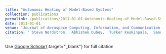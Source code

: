 ```yaml
---
title: "Autonomic Healing of Model-Based Systems"
collection: publications
permalink: /publications/2011-01-01-Autonomic-Healing-of-Model-Based-Systems
date: 2011-01-01
venue: 'Journal of Aerospace Computing, Information, and Communication'
citation: ' Steve Nordstrom,  Abhishek Dubey,  Turker Keskinpala,  Sandeep Neema,  Theodore Bapty, &quot;Autonomic Healing of Model-Based Systems.&quot; Journal of Aerospace Computing, Information, and Communication, 2011.'
---
```

Use [Google Scholar](https://scholar.google.com/scholar?q=Autonomic+Healing+of+Model+Based+Systems){:target="_blank"} for full citation